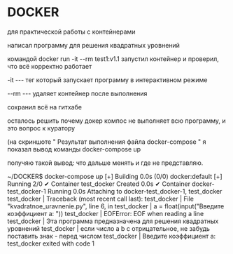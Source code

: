 # DOCKER


для практической работы с контейнерами

написал программу для решения квадратных уровнений

командой docker run -it --rm test1:v1.1 запустил контейнер и проверил, что всё корректно работает 

-it  ---   тег который запускает программу в интерактивном режиме

--rm  ---  удаляет контейнер после выполнения

сохранил всё на гитхабе

осталось решить почему докер компос не выполняет всю программу, и это вопрос к куратору

(на скриншоте " Результат выполнения файла docker-compose " я показал вывод команды docker-compose up

получяю такой вывод: что дальше менять и где не представляю.


~/DOCKER$ docker-compose up
[+] Building 0.0s (0/0)                                                                                                                       docker:default
[+] Running 2/0
 ✔ Container test_docker           Created                                                                                                              0.0s 
 ✔ Container docker-test_docker-1  Running                                                                                                              0.0s 
Attaching to docker-test_docker-1, test_docker
test_docker           | Traceback (most recent call last):
test_docker           |   File "kvadratnoe_uravnenie.py", line 6, in <module>
test_docker           |     a = float(input("Введите коэффициент a: "))
test_docker           | EOFError: EOF when reading a line
test_docker           | Эта программа предназначена для решения квадратных уровнений
test_docker           | если число a b c отрицательное, не забудь поставить знак - перед числом
test_docker           | Введите коэффициент a: 
test_docker exited with code 1

